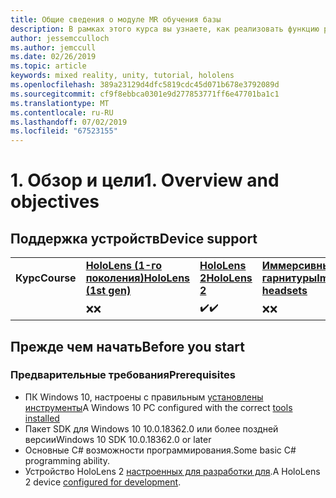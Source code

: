 ```yaml
---
title: Общие сведения о модуле MR обучения базы
description: В рамках этого курса вы узнаете, как реализовать функцию распознавания лиц Azure в приложении смешанной реальности.
author: jessemcculloch
ms.author: jemccull
ms.date: 02/26/2019
ms.topic: article
keywords: mixed reality, unity, tutorial, hololens
ms.openlocfilehash: 389a23129d4dfc5819cdc45d071b678e3792089d
ms.sourcegitcommit: cf9f8ebbca0301e9d277853771ff6e47701ba1c1
ms.translationtype: MT
ms.contentlocale: ru-RU
ms.lasthandoff: 07/02/2019
ms.locfileid: "67523155"
---
```

# <a name="1-overview-and-objectives"></a><span data-ttu-id="94df1-104">1. Обзор и цели</span><span class="sxs-lookup"><span data-stu-id="94df1-104">1. Overview and objectives</span></span>

## <a name="device-support"></a><span data-ttu-id="94df1-105">Поддержка устройств</span><span class="sxs-lookup"><span data-stu-id="94df1-105">Device support</span></span>

<table>
    <colgroup>
    <col width="25%" />
    <col width="25%" />
    <col width="25%" />
    <col width="25%" />
    </colgroup>
    <tr>
        <td><span data-ttu-id="94df1-106"><strong>Курс</strong></span><span class="sxs-lookup"><span data-stu-id="94df1-106"><strong>Course</strong></span></span></td>
        <td><span data-ttu-id="94df1-107"><a href="hololens-hardware-details.md"><strong>HoloLens (1-го поколения)</strong></a></span><span class="sxs-lookup"><span data-stu-id="94df1-107"><a href="hololens-hardware-details.md"><strong>HoloLens (1st gen)</strong></a></span></span></td>
        <td><span data-ttu-id="94df1-108"><a href="https://www.microsoft.com/en-us/hololens/hardware"><strong>HoloLens 2</strong></a></span><span class="sxs-lookup"><span data-stu-id="94df1-108"><a href="https://www.microsoft.com/en-us/hololens/hardware"><strong>HoloLens 2</strong></a></span></span></td>
        <td><span data-ttu-id="94df1-109"><a href="immersive-headset-hardware-details.md"><strong>Иммерсивные гарнитуры</strong></a></span><span class="sxs-lookup"><span data-stu-id="94df1-109"><a href="immersive-headset-hardware-details.md"><strong>Immersive headsets</strong></a></span></span></td>
    </tr>
     <tr>
        <td></td>
        <td><span data-ttu-id="94df1-110">❌</span><span class="sxs-lookup"><span data-stu-id="94df1-110">❌</span></span></td>
        <td><span data-ttu-id="94df1-111">✔️</span><span class="sxs-lookup"><span data-stu-id="94df1-111">✔️</span></span></td>
        <td><span data-ttu-id="94df1-112">❌</span><span class="sxs-lookup"><span data-stu-id="94df1-112">❌</span></span></td>
    </tr>
</table>

## <a name="before-you-start"></a><span data-ttu-id="94df1-113">Прежде чем начать</span><span class="sxs-lookup"><span data-stu-id="94df1-113">Before you start</span></span>

### <a name="prerequisites"></a><span data-ttu-id="94df1-114">Предварительные требования</span><span class="sxs-lookup"><span data-stu-id="94df1-114">Prerequisites</span></span>

* <span data-ttu-id="94df1-115">ПК Windows 10, настроены с правильным [установлены инструменты](install-the-tools.md)</span><span class="sxs-lookup"><span data-stu-id="94df1-115">A Windows 10 PC configured with the correct [tools installed](install-the-tools.md)</span></span>
* <span data-ttu-id="94df1-116">Пакет SDK для Windows 10 10.0.18362.0 или более поздней версии</span><span class="sxs-lookup"><span data-stu-id="94df1-116">Windows 10 SDK 10.0.18362.0 or later</span></span>
* <span data-ttu-id="94df1-117">Основные C# возможности программирования.</span><span class="sxs-lookup"><span data-stu-id="94df1-117">Some basic C# programming ability.</span></span>
* <span data-ttu-id="94df1-118">Устройство HoloLens 2 [настроенных для разработки для](using-visual-studio.md#enabling-developer-mode).</span><span class="sxs-lookup"><span data-stu-id="94df1-118">A HoloLens 2 device [configured for development](using-visual-studio.md#enabling-developer-mode).</span></span>
